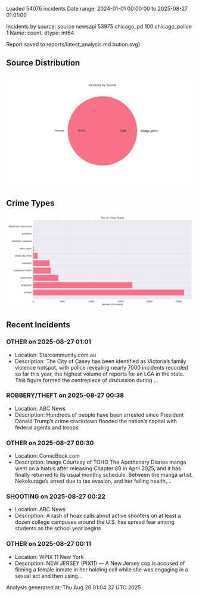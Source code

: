 
Loaded 54076 incidents
Date range: 2024-01-01 00:00:00 to 2025-08-27 01:01:00

Incidents by source:
source
newsapi           53975
chicago_pd          100
chicago_police        1
Name: count, dtype: int64

Report saved to reports/latest_analysis.md
bution.svg)

## Source Distribution
![Source Distribution](images/source_distribution.svg)

## Crime Types
![Crime Types](images/crime_types.svg)

## Recent Incidents

### OTHER on 2025-08-27 01:01
- Location: Starcommunity.com.au
- Description: The City of Casey has been identified as Victoria’s family violence hotspot, with police revealing nearly 7000 incidents recorded so far this year, the highest volume of reports for an LGA in the state. This figure formed the centrepiece of discussion during …


### ROBBERY/THEFT on 2025-08-27 00:38
- Location: ABC News
- Description: Hundreds of people have been arrested since President Donald Trump’s crime crackdown flooded the nation’s capital with federal agents and troops


### OTHER on 2025-08-27 00:30
- Location: ComicBook.com
- Description: Image Courtesy of TOHO
The Apothecary Diaries manga went on a hiatus after releasing Chapter 80 in April 2025, and it has finally returned to its usual monthly schedule. Between the manga artist, Nekokurage’s arrest due to tax evasion, and her failing health,…


### SHOOTING on 2025-08-27 00:22
- Location: ABC News
- Description: A rash of hoax calls about active shooters on at least a dozen college campuses around the U.S. has spread fear among students as the school year begins


### OTHER on 2025-08-27 00:11
- Location: WPIX 11 New York
- Description: NEW JERSEY (PIX11) — A New Jersey cop is accused of filming a female inmate in her holding cell while she was engaging in a sexual act and then using...

Analysis generated at: Thu Aug 28 01:04:32 UTC 2025
